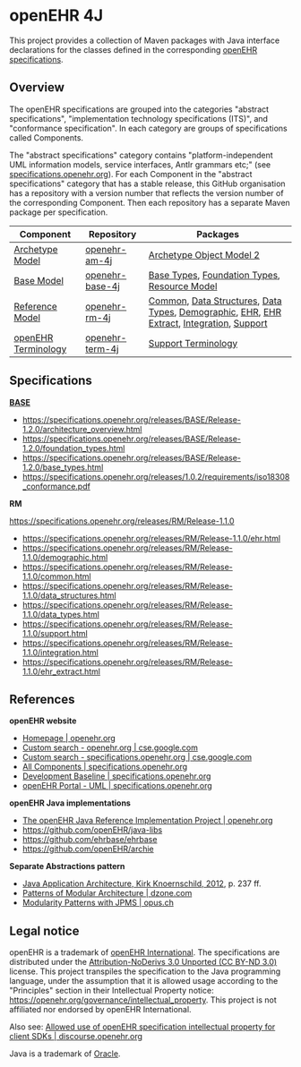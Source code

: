 # openEHR 4J

This project provides a collection of Maven packages with Java interface declarations for the classes defined in the corresponding [openEHR specifications](https://specifications.openehr.org/).

## Overview

The openEHR specifications are grouped into the categories "abstract specifications", "implementation technology specifications (ITS)", and "conformance specification". In each category are groups of specifications called Components.

The "abstract specifications" category contains "platform-independent UML information models, service interfaces, Antlr grammars etc;" (see [specifications.openehr.org](https://specifications.openehr.org)). For each Component in the "abstract specifications" category that has a stable release, this GitHub organisation has a repository with a version number that reflects the version number of the corresponding Component. Then each repository has a separate Maven package per specification.

| **Component**| **Repository** | **Packages** |
|---|---|---|
| [Archetype Model](https://specifications.openehr.org/releases/BASE/latest/architecture_overview.html#_archetype_model_component_am) | [openehr-am-4j](https://github.com/openehr4j/openehr-am-4j) | [Archetype Object Model 2](https://openehr4j.github.io/openehr-am-4j/javadocs/openehr-am-aom2/index.html) |
| [Base Model](https://specifications.openehr.org/releases/BASE/latest/architecture_overview.html#_base_component_base) | [openehr-base-4j](https://github.com/openehr4j/openehr-base-4j) | [Base Types](https://openehr4j.github.io/openehr-base-4j/javadocs/openehr-base-base-types/index.html), [Foundation Types](https://openehr4j.github.io/openehr-base-4j/javadocs/openehr-base-foundation-types/index.html), [Resource Model](https://openehr4j.github.io/openehr-base-4j/javadocs/openehr-base-resource-model/index.html)  |
| [Reference Model](https://specifications.openehr.org/releases/BASE/latest/architecture_overview.html#_reference_model_component_rm) | [openehr-rm-4j](https://github.com/openehr4j/openehr-rm-4j) | [Common](https://openehr4j.github.io/openehr-rm-4j/javadocs/openehr-rm-common/index.html), [Data Structures](https://openehr4j.github.io/openehr-rm-4j/javadocs/openehr-rm-data-structures/index.html), [Data Types](https://openehr4j.github.io/openehr-rm-4j/javadocs/openehr-rm-data-types/index.html), [Demographic](https://openehr4j.github.io/openehr-rm-4j/javadocs/openehr-rm-demographic/index.html), [EHR](https://openehr4j.github.io/openehr-rm-4j/javadocs/openehr-rm-ehr/index.html), [EHR Extract](https://openehr4j.github.io/openehr-rm-4j/javadocs/openehr-rm-ehr-extract/index.html), [Integration](https://openehr4j.github.io/openehr-rm-4j/javadocs/openehr-rm-integration/index.html), [Support](https://openehr4j.github.io/openehr-rm-4j/javadocs/openehr-rm-support/index.html) |
| [openEHR Terminology](https://specifications.openehr.org/releases/BASE/latest/architecture_overview.html#_terminology_in_openehr) | [openehr-term-4j](https://github.com/openehr4j/openehr-term-4j) | [Support Terminology](https://openehr4j.github.io/openehr-term-4j/javadocs/openehr-term-support-terminology/index.html) |

## Specifications

**[BASE](https://specifications.openehr.org/releases/RM/Release-1.1.0)**

- https://specifications.openehr.org/releases/BASE/Release-1.2.0/architecture_overview.html
- https://specifications.openehr.org/releases/BASE/Release-1.2.0/foundation_types.html
- https://specifications.openehr.org/releases/BASE/Release-1.2.0/base_types.html
- https://specifications.openehr.org/releases/1.0.2/requirements/iso18308_conformance.pdf

**RM**

https://specifications.openehr.org/releases/RM/Release-1.1.0

- https://specifications.openehr.org/releases/RM/Release-1.1.0/ehr.html
- https://specifications.openehr.org/releases/RM/Release-1.1.0/demographic.html
- https://specifications.openehr.org/releases/RM/Release-1.1.0/common.html
- https://specifications.openehr.org/releases/RM/Release-1.1.0/data_structures.html
- https://specifications.openehr.org/releases/RM/Release-1.1.0/data_types.html
- https://specifications.openehr.org/releases/RM/Release-1.1.0/support.html
- https://specifications.openehr.org/releases/RM/Release-1.1.0/integration.html
- https://specifications.openehr.org/releases/RM/Release-1.1.0/ehr_extract.html


## References

**openEHR website**

- [Homepage | openehr.org](https://www.openehr.org) 
- [Custom search - openehr.org | cse.google.com](https://cse.google.com/cse?cx=b137c0ed42c6742ba) 
- [Custom search - specifications.openehr.org | cse.google.com](https://cse.google.com/cse?cx=25af888cc5a66491c)
- [All Components | specifications.openehr.org](https://specifications.openehr.org/components)
- [Development Baseline | specifications.openehr.org](https://specifications.openehr.org/development_baseline)
- [openEHR Portal - UML | specifications.openehr.org](https://specifications.openehr.org/releases/UML/latest/index.html)

**openEHR Java implementations**

- [The openEHR Java Reference Implementation Project | openehr.org](https://www.openehr.org/publications/health_ict/R-Chen-etal-openEHR-Java-Impl-Medinfo2007-2007-03-31.pdf)
- https://github.com/openEHR/java-libs
- https://github.com/ehrbase/ehrbase
- https://github.com/openEHR/archie

**Separate Abstractions pattern**

- [Java Application Architecture, Kirk Knoernschild, 2012](https://www.google.com/books/edition/Java_Application_Architecture/iOtwFoU1Dt4C?hl=en), p. 237 ff.
- [Patterns of Modular Architecture | dzone.com](https://dzone.com/refcardz/patterns-modular-architecture)
- [Modularity Patterns with JPMS | opus.ch](https://opus.ch/modularity-patterns-with-jpms-abstractions)

## Legal notice

openEHR is a trademark of [openEHR International](https://openehr.org/about/contacts).
The specifications are distributed under the [Attribution-NoDerivs 3.0 Unported (CC BY-ND 3.0)](https://creativecommons.org/licenses/by-nd/3.0/deed.en_GB) license.
This project transpiles the specification to the Java programming language, under the assumption that it is allowed usage according to the "Principles" section in their Intellectual Property notice: https://openehr.org/governance/intellectual_property.
This project is not affiliated nor endorsed by openEHR International.

Also see: [Allowed use of openEHR specification intellectual property for client SDKs | discourse.openehr.org](https://discourse.openehr.org/t/allowed-use-of-openehr-specification-intellectual-property-for-client-sdks/4001/1)

Java is a trademark of [Oracle](https://www.oracle.com/legal/trademarks.html).
